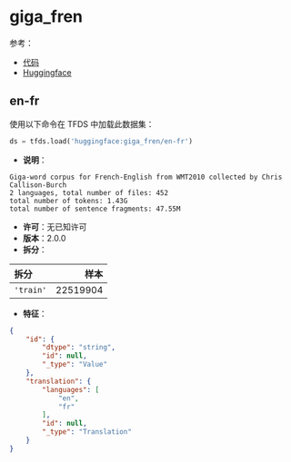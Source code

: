 # giga_fren

参考：

- [代码](https://github.com/huggingface/datasets/blob/master/datasets/giga_fren)
- [Huggingface](https://huggingface.co/datasets/giga_fren)

## en-fr

使用以下命令在 TFDS 中加载此数据集：

```python
ds = tfds.load('huggingface:giga_fren/en-fr')
```

- **说明**：

```
Giga-word corpus for French-English from WMT2010 collected by Chris Callison-Burch
2 languages, total number of files: 452
total number of tokens: 1.43G
total number of sentence fragments: 47.55M
```

- **许可**：无已知许可
- **版本**：2.0.0
- **拆分**：

拆分 | 样本
:-- | --:
`'train'` | 22519904

- **特征**：

```json
{
    "id": {
        "dtype": "string",
        "id": null,
        "_type": "Value"
    },
    "translation": {
        "languages": [
            "en",
            "fr"
        ],
        "id": null,
        "_type": "Translation"
    }
}
```
